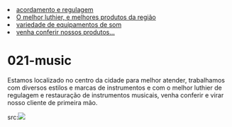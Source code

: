  <li><a href="index.html">acordamento e regulagem</a></li>
          <li><a href="about.html">O melhor luthier, e melhores produtos da região</a></li>
          <li><a href="inscricao.html">variedade de equipamentos de som</a></li>
          <li><a href="tutoria.html">venha conferir nossos produtos...</a></li>
        </ul><h1>021-music</h1><p>
Estamos localizado no centro da cidade para melhor atender,
trabalhamos com diversos estilos e marcas de instrumentos
e com o melhor luthier de regulagem e restauração de instrumentos 
musicais, venha conferir e virar nosso cliente de primeira mão.</p>

<img>src:![](file:///021carlos.jpeg)